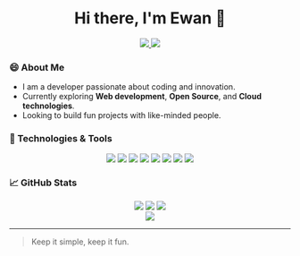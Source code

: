 <h1 align="center">Hi there, I'm Ewan 👋</h1>

<p align="center">
  <a href="https://github.com/ewanLB">
    <img src="https://img.shields.io/github/followers/ewanLB?label=Followers&style=social" />
  </a>
  <a href="https://github.com/ewanLB?tab=repositories">
    <img src="https://img.shields.io/badge/Repos-Visit-blue" />
  </a>
</p>

### 😄 About Me

- I am a developer passionate about coding and innovation.
- Currently exploring **Web development**, **Open Source**, and **Cloud technologies**.
- Looking to build fun projects with like-minded people.

### 🚀 Technologies & Tools

<div align="center">
  <img src="https://img.shields.io/badge/Code-Python-blue?logo=python">
  <img src="https://img.shields.io/badge/Code-JavaScript-yellow?logo=javascript">
  <img src="https://img.shields.io/badge/Tools-Docker-blue?logo=docker">
  <img src="https://img.shields.io/badge/Code-Node.js-green?logo=nodedotjs">
  <img src="https://img.shields.io/badge/Version-Git-orange?logo=git">
  <img src="https://img.shields.io/badge/OS-Linux-yellow?logo=linux">
  <img src="https://img.shields.io/badge/Cloud-AWS-orange?logo=amazonaws">
  <img src="https://img.shields.io/badge/Editor-VSCode-blue?logo=visualstudiocode">
</div>

### 📈 GitHub Stats
<div align="center">
  <img src="https://github-readme-stats.vercel.app/api?username=ewanLB&show_icons=true&theme=prussian" />
    <img src="https://streak-stats.demolab.com?user=ewanLB&theme=prussian" />
  <img src="https://github-readme-stats.vercel.app/api/top-langs/?username=ewanLB&layout=compact&theme=prussian" />
</div>
<div align="center">
  <img src="https://github-profile-trophy.vercel.app/?username=ewanLB&theme=darkhub&no-frame=true&margin-w=10" />
</div>

---

> Keep it simple, keep it fun.

<!---
ewanLB/ewanLB is a ✨ special ✨ repository because its `README.md` (this file)
appears on your GitHub profile.
You can click the Preview link to take a look at your changes.
-->

